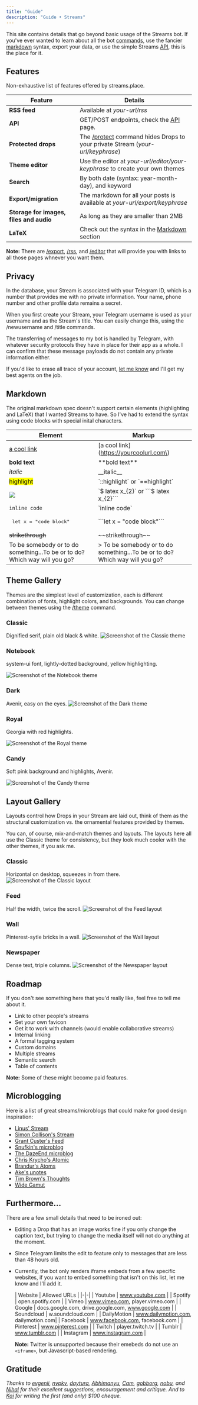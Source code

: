 ```yaml
---
title: "Guide"
description: "Guide • Streams"
---
```


This site contains details that go beyond basic usage of the Streams bot. If you've ever wanted to learn about all the bot [commands](/commands), use the fancier [markdown](#markdown) syntax, export your data, or use the simple Streams [API](/api), this is the place for it. 

## Features 

Non-exhaustive list of features offered by streams.place. 

| Feature | Details |
|-|-|
| **RSS feed** | Available at *your-url/rss* |
| **API** | GET/POST endpoints, check the [API](/api) page. |
| **Protected drops** | The [/protect](/commands#protect) command hides Drops to your private Stream (*your-url/keyphrase*)|
| **Theme editor** | Use the editor at *your-url/editor/your-keyphrase* to create your own themes |
| **Search** | By both date (syntax: year-month-day), and keyword |
| **Export/migration** | The markdown for all your posts is available at *your-url/export/keyphrase* |
| **Storage for images, files and audio** | As long as they are smaller than 2MB | 
| **LaTeX** | Check out the syntax in the [Markdown](#markdown) section |

**Note:** There are [/export](/commands#export), [/rss](/commands#rss), and [/editor](/commands#editor) that will provide you with links to all those pages whnever you want them.


## Privacy

In the database, your Stream is associated with your Telegram ID, which is a number that provides me with no private information. Your name, phone number and other profile data remains a secret. 

When you first create your Stream, your Telegram username is used as your username and as the Stream's title. You can easily change this, using the /newusername and /title commands. 

The transferring of messages to my bot is handled by Telegram, with whatever security protocols they have in place for their app as a whole. I can confirm that these message payloads do not contain any private information either. 

If you'd like to erase all trace of your account, [let me know](mailto:judah@joodaloop.com) and I'll get my best agents on the job.


## Markdown

The original markdown spec doesn't support certain elements (highlighting and LaTeX) that I wanted Streams to have. So I've had to extend the syntax using code blocks with special inital characters.

| Element | Markup |
|-|-|
| [a cool link]() | \[a cool link\]\(https://yourcoolurl.com\) |
| **bold text** | \*\*bold text\*\* |
| _italic_ | \_\_italic\_\_ |
| <mark>highlight</mark> | \`::highlight\` or \`==highlight\` |
| <img src="/media/katex.png" class=katex-image> | \`$ latex x_{2}\` or \`\`\`$ latex x_{2}\`\`\` |
| `inline code` | \`inline code\` |
| <pre class=inline> let x = "code block" </pre> | \`\`\`let x = "code block"\`\`\` |
| ~~strikethrough~~ | \~\~strikethrough\~\~ |
| <div class=quote> To be somebody or to do something...To be or to do? Which way will you go? </div> | > To be somebody or to do something...To be or to do? Which way will you go? |


## Theme Gallery

Themes are the simplest level of customization, each is different combination of fonts, highlight colors, and backgrounds. You can change between themes using the [/theme](/commands#theme) command.

### Classic
Dignified serif, plain old black & white.
![Screenshot of the Classic theme](/media/classic.jpg)

### Notebook
system-ui font, lightly-dotted background, yellow highlighting.

![Screenshot of the Notebook theme](/media/notebook.jpg)

### Dark
Avenir, easy on the eyes.
![Screenshot of the Dark theme](/media/dark.jpg)

### Royal
Georgia with red highlights.

![Screenshot of the Royal theme](/media/royal.jpg)

### Candy
Soft pink background and highlights, Avenir.

![Screenshot of the Candy theme](/media/candy.jpg)



## Layout Gallery

Layouts control how Drops in your Stream are laid out, think of them as the structural customization vs. the ornamental features provided by themes. 

You can, of course, mix-and-match themes and layouts. The layouts here all use the Classic theme for consistency, but they look much cooler with the other themes, if you ask me.

### Classic
Horizontal on desktop, squeezes in from there. 
![Screenshot of the Classic layout](/media/classic.png)

### Feed
Half the width, twice the scroll.
![Screenshot of the Feed layout](/media/feed.png)

### Wall
Pinterest-sytle bricks in a wall.
![Screenshot of the Wall layout](/media/wall.png)

### Newspaper
Dense text, triple columns.
![Screenshot of the Newspaper layout](/media/newspaper.png)



## Roadmap

If you don't see something here that you'd really like, feel free to tell me about it. 

- Link to other people's streams
- Set your own favicon
- Get it to work with channels (would enable collaborative streams)
- Internal linking
- A formal tagging system
- Custom domains
- Multiple streams
- Semantic search
- Table of contents 

**Note:** Some of these might become paid features.



## Microblogging

Here is a list of great streams/microblogs that could make for good design inspiration:

- [Linus' Stream](https://stream.thesephist.com/)
- [Simon Collison's Stream](https://colly.com/stream)
- [Grant Custer's Feed](https://feed.grantcuster.com/)
- [Snufkin's microblog](https://ocean-waves.xyz/microblog/)
- [The DazeEnd microblog](https://microblog.dazeend.org/)
- [Chris Krycho's Atomic](https://v1.microblog.chriskrycho.com/)
- [Brandur's Atoms](https://brandur.org/atoms)
- [Ake's µnotes](https://ake.neocities.org/ublog)
- [Tim Brown's Thoughts](https://tbrown.org/feed.thoughts.xml)
- [Wide Gamut](https://redalemeden.com/microblog)



## Furthermore...

There are a few small details that need to be ironed out:

- Editing a Drop that has an image works fine if you only change the caption text, but trying to change the media itself will not do anything at the moment.

- Since Telegram limits the edit to feature only to messages that are less than 48 hours old.

- Currently, the bot only renders iframe embeds from a few specific websites, if you want to embed something that isn't on this list, let me know and I'll add it. 

    | Website | Allowed URLs |
|-|-|
| Youtube | www.youtube.com |
| Spotify | open.spotify.com |
| Vimeo | www.vimeo.com, player.vimeo.com |
| Google | docs.google.com, drive.google.com, www.google.com |
| Soundcloud | w.soundcloud.com |
| DailyMotion | www.dailymotion.com, dailymotion.com|
| Facebook | www.facebook.com, facebook.com |
| Pinterest | www.pinterest.com |
| Twitch | player.twitch.tv |
| Tumblr | www.tumblr.com |
| Instagram | www.instagram.com |
    
    **Note:** Twitter is unsupported because their emebeds do not use an `<iframe>`, but Javascript-based rendering.  


## Gratitude

*Thanks to [evgenii](https://twitter.com/gene_minkov), [nvpkv](https://twitter.com/nvpkv), [daytura](https://twitter.com/ArchLeucoryx), [Abhimanyu](https://twitter.com/A_Bhimany_u), [Cam](https://twitter.com/Empathy2000), [gobborg](https://twitter.com/tamalefencer), [nobu](https://twitter.com/nobu_hibiki), and [Nihal](https://twitter.com/annihalated) for their excellent suggestions, encouragement and critique. And to [Kai](https://twitter.com/kaisoapbox) for writing the first (and only) $100 cheque.*